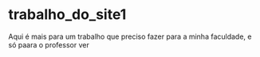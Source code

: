 # trabalho_do_site1
Aqui é mais para um trabalho que preciso fazer para a minha faculdade, e só paara o professor ver
